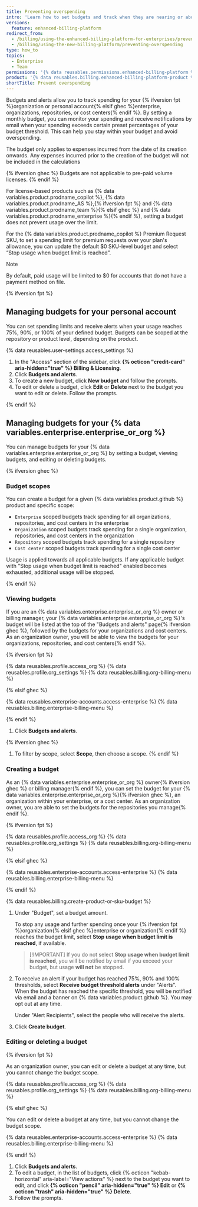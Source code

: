 ```yaml
---
title: Preventing overspending
intro: 'Learn how to set budgets and track when they are nearing or above a threshold to prevent overspending.'
versions:
  feature: enhanced-billing-platform
redirect_from:
  - /billing/using-the-enhanced-billing-platform-for-enterprises/preventing-overspending
  - /billing/using-the-new-billing-platform/preventing-overspending
type: how_to
topics:
  - Enterprise
  - Team
permissions: '{% data reusables.permissions.enhanced-billing-platform %}'
product: '{% data reusables.billing.enhanced-billing-platform-product %}'
shortTitle: Prevent overspending
---
```


Budgets and alerts allow you to track spending for your {% ifversion fpt %}organization or personal account{% elsif ghec %}enterprise, organizations, repositories, or cost centers{% endif %}. By setting a monthly budget, you can monitor your spending and receive notifications by email when your spending exceeds certain preset percentages of your budget threshold. This can help you stay within your budget and avoid overspending.

The budget only applies to expenses incurred from the date of its creation onwards. Any expenses incurred prior to the creation of the budget will not be included in the calculations

{% ifversion ghec %}
Budgets are not applicable to pre-paid volume licenses.
{% endif %}

For license-based products such as {% data variables.product.prodname_copilot %}, {% data variables.product.prodname_AS %},{% ifversion fpt %} and {% data variables.product.prodname_team %}{% elsif ghec %} and {% data variables.product.prodname_enterprise %}{% endif %}, setting a budget does not prevent usage over the limit.

For the {% data variables.product.prodname_copilot %} Premium Request SKU, to set a spending limit for premium requests over your plan's allowance, you can update the default $0 SKU-level budget and select “Stop usage when budget limit is reached”.

> [!NOTE]
> By default, paid usage will be limited to $0 for accounts that do not have a payment method on file.  

{% ifversion fpt %}

## Managing budgets for your personal account

You can set spending limits and receive alerts when your usage reaches 75%, 90%, or 100% of your defined budget. Budgets can be scoped at the repository or product level, depending on the product.

{% data reusables.user-settings.access_settings %}
1. In the "Access" section of the sidebar, click **{% octicon "credit-card" aria-hidden="true" %} Billing & Licensing**.
1. Click **Budgets and alerts**.
1. To create a new budget, click **New budget** and follow the prompts.
1. To edit or delete a budget, click **Edit** or **Delete** next to the budget you want to edit or delete. Follow the prompts.

{% endif %}

## Managing budgets for your {% data variables.enterprise.enterprise_or_org %}

You can manage budgets for your {% data variables.enterprise.enterprise_or_org %} by setting a budget, viewing budgets, and editing or deleting budgets.

{% ifversion ghec %}

### Budget scopes

You can create a budget for a given {% data variables.product.github %} product and specific scope:

* `Enterprise` scoped budgets track spending for all organizations, repositories, and cost centers in the enterprise
* `Organization` scoped budgets track spending for a single organization, repositories, and cost centers in the organization
* `Repository` scoped budgets track spending for a single repository
* `Cost center` scoped budgets track spending for a single cost center

Usage is applied towards all applicable budgets. If any applicable budget with "Stop usage when budget limit is reached" enabled becomes exhausted, additional usage will be stopped.

{% endif %}

### Viewing budgets

If you are an {% data variables.enterprise.enterprise_or_org %} owner or billing manager, your {% data variables.enterprise.enterprise_or_org %}'s budget will be listed at the top of the "Budgets and alerts" page{% ifversion ghec %}, followed by the budgets for your organizations and cost centers. As an organization owner, you will be able to view the budgets for your organizations, repositories, and cost centers{% endif %}.

{% ifversion fpt %}

{% data reusables.profile.access_org %}
{% data reusables.profile.org_settings %}
{% data reusables.billing.org-billing-menu %}

{% elsif ghec %}

{% data reusables.enterprise-accounts.access-enterprise %}
{% data reusables.billing.enterprise-billing-menu %}

{% endif %}

1. Click **Budgets and alerts**.

{% ifversion ghec %}
1. To filter by scope, select **Scope**, then choose a scope.
{% endif %}

### Creating a budget

As an {% data variables.enterprise.enterprise_or_org %} owner{% ifversion ghec %} or billing manager{% endif %}, you can set the budget for your {% data variables.enterprise.enterprise_or_org %}{% ifversion ghec %}, an organization within your enterprise, or a cost center. As an organization owner, you are able to set the budgets for the repositories you manage{% endif %}.

{% ifversion fpt %}

{% data reusables.profile.access_org %}
{% data reusables.profile.org_settings %}
{% data reusables.billing.org-billing-menu %}

{% elsif ghec %}

{% data reusables.enterprise-accounts.access-enterprise %}
{% data reusables.billing.enterprise-billing-menu %}

{% endif %}

{% data reusables.billing.create-product-or-sku-budget %}
1. Under "Budget", set a budget amount.

   To stop any usage and further spending once your {% ifversion fpt %}organization{% elsif ghec %}enterprise or organization{% endif %} reaches the budget limit, select **Stop usage when budget limit is reached**, if available.

   >[!IMPORTANT] If you do not select **Stop usage when budget limit is reached**, you will be notified by email if you exceed your budget, but usage **will not** be stopped.

1. To receive an alert if your budget has reached 75%, 90% and 100% thresholds, select **Receive budget threshold alerts** under "Alerts". When the budget has reached the specific threshold, you will be notified via email and a banner on {% data variables.product.github %}. You may opt out at any time.

   Under "Alert Recipients", select the people who will receive the alerts.

1. Click **Create budget**.

### Editing or deleting a budget

{% ifversion fpt %}

As an organization owner, you can edit or delete a budget at any time, but you cannot change the budget scope.

{% data reusables.profile.access_org %}
{% data reusables.profile.org_settings %}
{% data reusables.billing.org-billing-menu %}

{% elsif ghec %}

You can edit or delete a budget at any time, but you cannot change the budget scope.

{% data reusables.enterprise-accounts.access-enterprise %}
{% data reusables.billing.enterprise-billing-menu %}

{% endif %}

1. Click **Budgets and alerts**.
1. To edit a budget, in the list of budgets, click {% octicon "kebab-horizontal" aria-label="View actions" %} next to the budget you want to edit, and click **{% octicon "pencil" aria-hidden="true" %} Edit** or **{% octicon "trash" aria-hidden="true" %} Delete**.
1. Follow the prompts.
